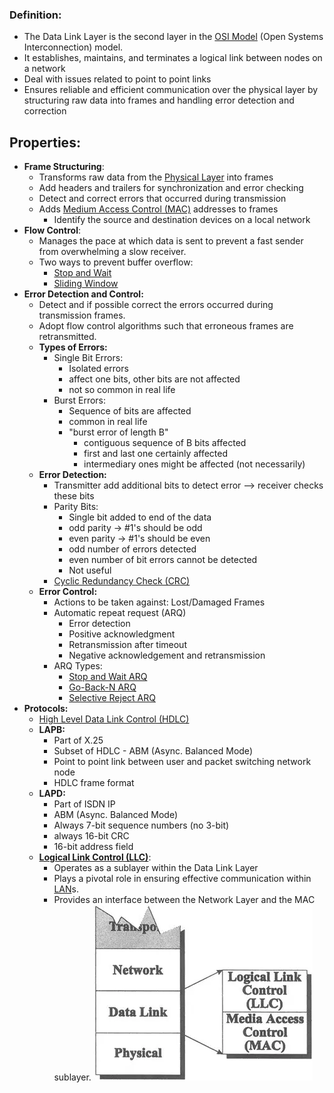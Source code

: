 ### Definition:
- The Data Link Layer is the second layer in the [OSI Model](OSI%20Model.md) (Open Systems Interconnection) model.
- It establishes, maintains, and terminates a logical link between nodes on a network
- Deal with issues related to point to point links
- Ensures reliable and efficient communication over the physical layer by structuring raw data into frames and handling error detection and correction
## Properties:
-  **Frame Structuring**:    
	- Transforms raw data from the [Physical Layer](Physical%20Layer.md) into frames
	- Add headers and trailers for synchronization and error checking
	- Detect and correct errors that occurred during transmission
	- Adds [Medium Access Control (MAC)](Medium%20Access%20Control%20(MAC).md) addresses to frames
		- Identify the source and destination devices on a local network
- **Flow Control**: 
	- Manages the pace at which data is sent to prevent a fast sender from overwhelming a slow receiver. 
	- Two ways to prevent buffer overflow:
		- [Stop and Wait](Stop%20and%20Wait.md)
		- [Sliding Window](Sliding%20Window.md)
- **Error Detection and Control:**
	- Detect and if possible correct the errors occurred  during  transmission frames.
	- Adopt flow control algorithms such that erroneous frames are retransmitted.
	- **Types of Errors:**
		- Single Bit Errors:
			- Isolated errors
			- affect one bits, other bits are not affected
			- not so common in real life
		- Burst Errors:
			- Sequence of bits are affected
			- common in real life
			- "burst error of length B"
				- contiguous sequence of B bits affected
				- first and last one certainly affected
				- intermediary ones might be affected (not necessarily)
	- **Error Detection:**
		- Transmitter add additional bits to detect error --> receiver checks these bits
		- Parity  Bits:
			- Single bit added to end of the data
			- odd parity -> #1's should be odd
			- even parity -> #1's should be even
			- odd number of errors detected
			- even number of bit errors cannot be detected
			- Not useful
		- [Cyclic Redundancy Check (CRC)](Cyclic%20Redundancy%20Check%20(CRC).md)
	- **Error Control:**
		- Actions to be taken against: Lost/Damaged Frames
		- Automatic repeat request (ARQ)
			- Error detection
			- Positive acknowledgment
			- Retransmission after timeout
			- Negative acknowledgement and retransmission
		- ARQ Types:
			- [Stop and Wait ARQ](Stop%20and%20Wait%20ARQ.md)
			- [Go-Back-N ARQ](Go-Back-N%20ARQ.md)
			- [Selective Reject ARQ](Selective%20Reject%20ARQ.md)
- **Protocols:**
	- [High Level Data Link Control (HDLC)](High%20Level%20Data%20Link%20Control%20(HDLC).md)
	- **LAPB:**
		- Part of X.25 
		- Subset of HDLC - ABM (Async. Balanced Mode)
		- Point to point link between user and packet switching network node
		- HDLC frame format
	- **LAPD:**
		- Part of ISDN IP
		- ABM (Async. Balanced Mode)
		- Always 7-bit sequence numbers (no 3-bit)
		- always 16-bit CRC
		- 16-bit address field
	- **[Logical Link Control (LLC)](Logical%20Link%20Control%20(LLC).md)**:
		- Operates as a sublayer within the Data Link Layer
		- Plays a pivotal role in ensuring effective communication within [LAN](LAN.md)s.
		- Provides an interface between the Network Layer and the MAC sublayer.
![](Attachments/DataLinkConstruct.png)